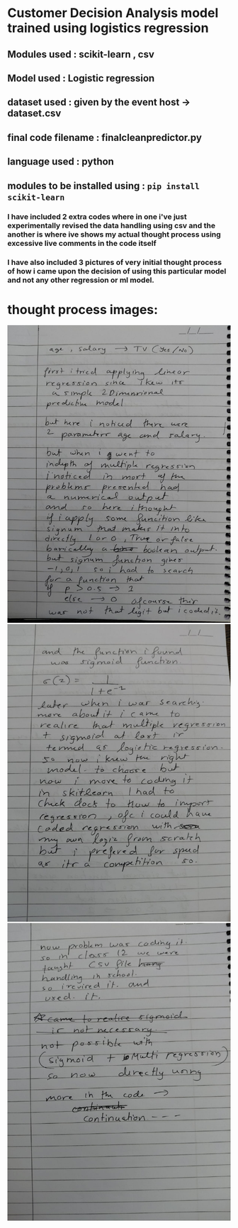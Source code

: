 # Customer Decision Analysis model trained using logistics regression 

## Modules used : scikit-learn , csv 
## Model used : Logistic regression 
## dataset used : given by the event host -> dataset.csv
## final code filename : finalcleanpredictor.py
## language used : python

## modules to be installed using : `pip install scikit-learn`

### I have included 2 extra codes where in one i've just experimentally revised the data handling using csv and the another is where ive shows my actual thought process using excessive live comments in the code itself
### I have also included 3 pictures of very initial thought process of how i came upon the decision of using this particular model and not any other regression or ml model.

# thought process images:

![1](thoughtprocess1.jpg)
![2](thoughtprocess2.jpg)
![3](thoughtprocess3.jpg)
